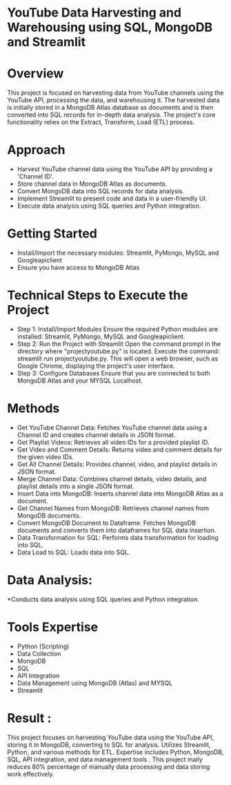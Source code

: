 # **YouTube Data Harvesting and Warehousing using SQL, MongoDB and Streamlit**


# Overview
This project is focused on harvesting data from YouTube channels using the YouTube API, processing the data, and warehousing it. The harvested data is initially stored in a MongoDB Atlas database as documents and is then converted into SQL records for in-depth data analysis. The project's core functionality relies on the Extract, Transform, Load (ETL) process.

# Approach
* Harvest YouTube channel data using the YouTube API by providing a 'Channel ID'.
* Store channel data in MongoDB Atlas as documents.
* Convert MongoDB data into SQL records for data analysis.
* Implement Streamlit to present code and data in a user-friendly UI.
* Execute data analysis using SQL queries and Python integration.

# Getting Started
* Install/Import the necessary modules: Streamlit, PyMongo, MySQL and Googleapiclient
* Ensure you have access to MongoDB Atlas

# Technical Steps to Execute the Project
* Step 1: Install/Import Modules
Ensure the required Python modules are installed: Streamlit, PyMongo, MySQL and Googleapiclient.
* Step 2: Run the Project with Streamlit
Open the command prompt in the directory where "projectyoutube.py" is located.
Execute the command: streamlit run projectyoutube.py. This will open a web browser, such as Google Chrome, displaying the project's user interface.
* Step 3: Configure Databases
Ensure that you are connected to both MongoDB Atlas and your MYSQL Localhost.

# Methods
* Get YouTube Channel Data: Fetches YouTube channel data using a Channel ID and creates channel details in JSON format.
* Get Playlist Videos: Retrieves all video IDs for a provided playlist ID.
* Get Video and Comment Details: Returns video and comment details for the given video IDs.
* Get All Channel Details: Provides channel, video, and playlist details in JSON format.
* Merge Channel Data: Combines channel details, video details, and playlist details into a single JSON format.
* Insert Data into MongoDB: Inserts channel data into MongoDB Atlas as a document.
* Get Channel Names from MongoDB: Retrieves channel names from MongoDB documents.
* Convert MongoDB Document to Dataframe: Fetches MongoDB documents and converts them into dataframes for SQL data insertion.
* Data Transformation for SQL: Performs data transformation for loading into SQL.
* Data Load to SQL: Loads data into SQL.

# Data Analysis: 
*Conducts data analysis using SQL queries and Python integration.

# Tools Expertise
* Python (Scripting)
* Data Collection
* MongoDB
* SQL
* API Integration
* Data Management using MongoDB (Atlas) and MYSQL
* Streamlit

# Result :
This project focuses on harvesting YouTube data using the YouTube API, storing it in MongoDB, converting to SQL for analysis. Utilizes Streamlit, Python, and various methods for ETL. Expertise includes Python, MongoDB, SQL, API integration, and data management tools . This project maily reduces 80% percentage of manually data processing and data storing work effectively.
